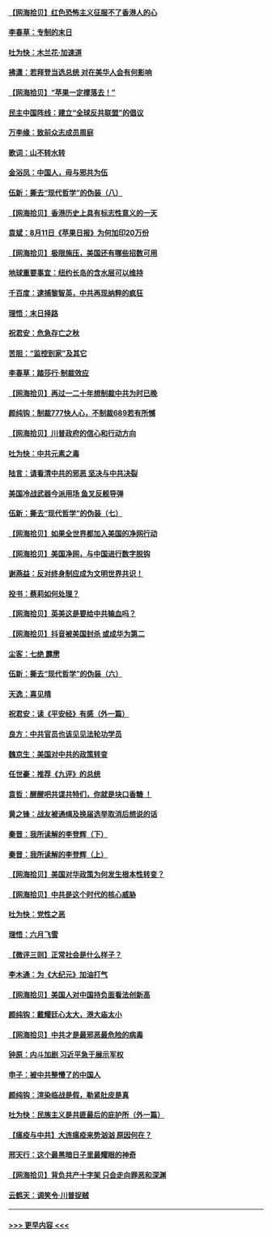 #### [【网海拾贝】红色恐怖主义征服不了香港人的心](../pages/nsc993/n12329296.md?t=08141151) 
#### [李春草：专制的末日](../pages/nsc993/n12329079.md?t=08141151) 
#### [吐为快：木兰花‧加速道](../pages/nsc993/n12327366.md?t=08141151) 
#### [拂潇：若拜登当选总统 对在美华人会有何影响](../pages/nsc993/n12295996.md?t=08141151) 
#### [【网海拾贝】“苹果一定撑落去！”](../pages/nsc993/n12326784.md?t=08141151) 
#### [民主中国阵线：建立“全球反共联盟”的倡议](../pages/nsc993/n12324177.md?t=08141151) 
#### [万李缘：致前众志成员周庭](../pages/nsc993/n12324635.md?t=08141151) 
#### [歌词：山不转水转](../pages/nsc993/n12324599.md?t=08141151) 
#### [金浴凤：中国人，毋与邪共为伍](../pages/nsc993/n12324257.md?t=08141151) 
#### [伍新：撕去“现代哲学”的伪装（八）](../pages/nsc993/n12324188.md?t=08141151) 
#### [【网海拾贝】香港历史上具有标志性意义的一天](../pages/nsc993/n12324021.md?t=08141151) 
#### [袁斌：8月11日《苹果日报》为何加印20万份](../pages/nsc993/n12323955.md?t=08141151) 
#### [【网海拾贝】极限施压，美国还有哪些招数可用](../pages/nsc993/n12322512.md?t=08141151) 
#### [地球重要事宜：纽约长岛的含水层可以维持](../pages/nsc993/n12321844.md?t=08141151) 
#### [千百度：逮捕黎智英，中共再现纳粹的疯狂](../pages/nsc993/n12321777.md?t=08141151) 
#### [理悟：末日择路](../pages/nsc993/n12320812.md?t=08141151) 
#### [祝君安：危急存亡之秋](../pages/nsc993/n12320795.md?t=08141151) 
#### [苦胆：“监控到家”及其它](../pages/nsc993/n12320751.md?t=08141151) 
#### [李春草：踏莎行·制裁效应](../pages/nsc993/n12318290.md?t=08141151) 
#### [【网海拾贝】再过一二十年想制裁中共为时已晚](../pages/nsc993/n12318195.md?t=08141151) 
#### [颜纯钩：制裁777快人心，不制裁689若有所憾](../pages/nsc993/n12316912.md?t=08141151) 
#### [【网海拾贝】川普政府的信心和行动方向](../pages/nsc993/n12316673.md?t=08141151) 
#### [吐为快：中共元素之毒](../pages/nsc993/n12316547.md?t=08141151) 
#### [陆言：请看清中共的邪恶 坚决与中共决裂](../pages/nsc993/n12315784.md?t=08141151) 
#### [美国冷战武器今派用场 鱼叉反舰导弹](../pages/nsc993/n12316258.md?t=08141151) 
#### [伍新：撕去“现代哲学”的伪装（七）](../pages/nsc993/n12315846.md?t=08141151) 
#### [【网海拾贝】如果全世界都加入美国的净网行动](../pages/nsc993/n12315588.md?t=08141151) 
#### [【网海拾贝】美国净网，与中国进行数字脱钩](../pages/nsc993/n12312813.md?t=08141151) 
#### [谢燕益：反对终身制应成为文明世界共识！](../pages/nsc993/n12310465.md?t=08141151) 
#### [投书：蔡莉如何处理？](../pages/nsc993/n12310224.md?t=08141151) 
#### [【网海拾贝】英美这是要给中共输血吗？](../pages/nsc993/n12307646.md?t=08141151) 
#### [【网海拾贝】抖音被美国封杀 或成华为第二](../pages/nsc993/n12305277.md?t=08141151) 
#### [尘客：七绝 霹雳](../pages/nsc993/n12304053.md?t=08141151) 
#### [伍新：撕去“现代哲学”的伪装（六）](../pages/nsc993/n12303243.md?t=08141151) 
#### [天逸：喜见晴](../pages/nsc993/n12303226.md?t=08141151) 
#### [祝君安：读《平安经》有感（外一篇）](../pages/nsc993/n12303170.md?t=08141151) 
#### [良方：中共官员也该见见法轮功学员](../pages/nsc993/n12302985.md?t=08141151) 
#### [魏京生：美国对中共的政策转变](../pages/nsc993/n12302929.md?t=08141151) 
#### [任世豪：推荐《九评》的总统](../pages/nsc993/n12302838.md?t=08141151) 
#### [袁哲：醒醒吧共谍共特们，你就是块口香糖 ！](../pages/nsc993/n12302678.md?t=08141151) 
#### [黄之锋：战友被通缉及换届选举取消后想说的话](../pages/nsc993/n12302681.md?t=08141151) 
#### [秦晋：我所读解的李登辉（下）](../pages/nsc993/n12302171.md?t=08141151) 
#### [秦晋：我所读解的李登辉（上）](../pages/nsc993/n12301979.md?t=08141151) 
#### [【网海拾贝】美国对华政策为何发生根本性转变？](../pages/nsc993/n12302091.md?t=08141151) 
#### [【网海拾贝】中共是这个时代的核心威胁](../pages/nsc993/n12300541.md?t=08141151) 
#### [吐为快：党性之恶](../pages/nsc993/n12300263.md?t=08141151) 
#### [理悟：六月飞雪](../pages/nsc993/n12300243.md?t=08141151) 
#### [【微评三则】正常社会是什么样子？](../pages/nsc993/n12300228.md?t=08141151) 
#### [李木通：为《大纪元》加油打气](../pages/nsc993/n12280363.md?t=08141151) 
#### [【网海拾贝】美国人对中国持负面看法创新高](../pages/nsc993/n12298720.md?t=08141151) 
#### [颜纯钩：戴耀廷心太大，港大庙太小](../pages/nsc993/n12297682.md?t=08141151) 
#### [【网海拾贝】中共才是最邪恶最危险的病毒](../pages/nsc993/n12296470.md?t=08141151) 
#### [钟原：内斗加剧 习近平急于展示军权](../pages/nsc993/n12292544.md?t=08141151) 
#### [申子：被中共整懵了的中国人](../pages/nsc993/n12291389.md?t=08141151) 
#### [颜纯钩：渲染临战是假，勒紧肚皮是真](../pages/nsc993/n12290945.md?t=08141151) 
#### [吐为快：民族主义是共匪最后的庇护所（外一篇）](../pages/nsc993/n12290887.md?t=08141151) 
#### [【瘟疫与中共】大连瘟疫来势汹汹 原因何在？](../pages/nsc993/n12287474.md?t=08141151) 
#### [邢天行：这个最黑暗日子里最耀眼的神奇](../pages/nsc993/n12289882.md?t=08141151) 
#### [【网海拾贝】背负共产十字架 只会走向罪恶和深渊](../pages/nsc993/n12288290.md?t=08141151) 
#### [云鹤天：调笑令·川普捉贼](../pages/nsc993/n12285672.md?t=08141151) 

----
#### [ >>> 更早内容 <<< ](../indexes/nsc993-earlier.md)
